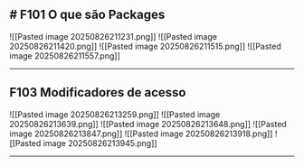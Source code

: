 ## # F101 O que são Packages

![[Pasted image 20250826211231.png]]
![[Pasted image 20250826211420.png]]
![[Pasted image 20250826211515.png]]
![[Pasted image 20250826211557.png]]

---

## F103 Modificadores de acesso

![[Pasted image 20250826213259.png]]
![[Pasted image 20250826213639.png]]
![[Pasted image 20250826213648.png]]
![[Pasted image 20250826213847.png]]
![[Pasted image 20250826213918.png]]
![[Pasted image 20250826213945.png]]

---


